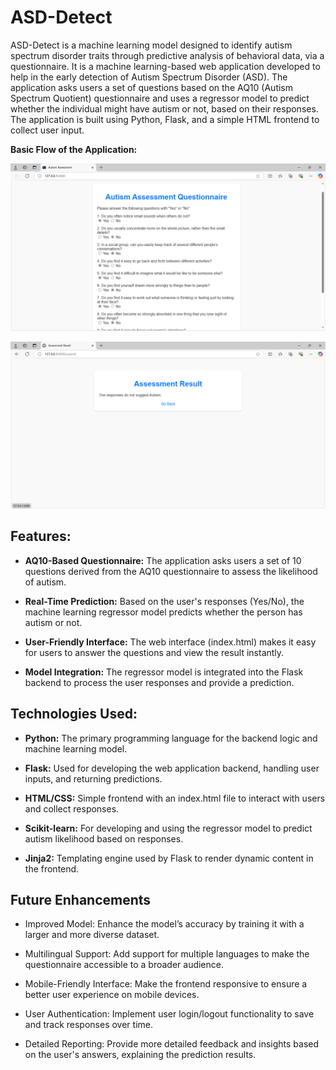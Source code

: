 # ASD-Detect

ASD-Detect is a machine learning model designed to identify autism spectrum disorder traits through predictive analysis of behavioral data, via a questionnaire. It is a machine learning-based web application developed to help in the early detection of Autism Spectrum Disorder (ASD). The application asks users a set of questions based on the AQ10 (Autism Spectrum Quotient) questionnaire and uses a regressor model to predict whether the individual might have autism or not, based on their responses. The application is built using Python, Flask, and a simple HTML frontend to collect user input.<br>

**Basic Flow of the Application:**


![Assessment Questionnaaire](https://github.com/SK-21-D3v/ASD-Detect/blob/main/Screenshot%20(1379).png?raw=true)<br>

![Predicted Result](https://github.com/SK-21-D3v/ASD-Detect/blob/main/Screenshot%20(1380).png?raw=true) <br>


## Features:

- **AQ10-Based Questionnaire:** The application asks users a set of 10 questions derived from the AQ10 questionnaire to assess the likelihood of autism.<br>

- **Real-Time Prediction:** Based on the user's responses (Yes/No), the machine learning regressor model predicts whether the person has autism or not.<br>

- **User-Friendly Interface:** The web interface (index.html) makes it easy for users to answer the questions and view the result instantly.<br>

- **Model Integration:** The regressor model is integrated into the Flask backend to process the user responses and provide a prediction.<br>

## Technologies Used: 

- **Python:** The primary programming language for the backend logic and machine learning model.<br>

- **Flask:** Used for developing the web application backend, handling user inputs, and returning predictions.<br>

- **HTML/CSS:** Simple frontend with an index.html file to interact with users and collect responses.<br>

- **Scikit-learn:** For developing and using the regressor model to predict autism likelihood based on responses.<br>

- **Jinja2:** Templating engine used by Flask to render dynamic content in the frontend.<br>

## Future Enhancements

- Improved Model: Enhance the model’s accuracy by training it with a larger and more diverse dataset.<br>

- Multilingual Support: Add support for multiple languages to make the questionnaire accessible to a broader audience.<br>

- Mobile-Friendly Interface: Make the frontend responsive to ensure a better user experience on mobile devices.<br>

- User Authentication: Implement user login/logout functionality to save and track responses over time.<br>

- Detailed Reporting: Provide more detailed feedback and insights based on the user's answers, explaining the prediction results.<br>
